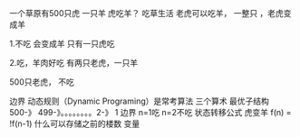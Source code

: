 一个草原有500只虎   一只羊
虎吃羊？
吃草生活
老虎可以吃羊，  一整只 ，老虎变成羊


1.不吃 会变成羊
只有一只虎吃

2.吃，羊肉好吃
有两只老虎，一只羊



500只老虎， 不吃

边界
动态规则（Dynamic Programing）是常考算法
三个算术
最优子结构 500-》 499-》。。。。。。。。2-》 1
边界 n=1吃  n=2不吃
状态转移公式 虎变羊 f(n) = !f(n-1)
什么可以存储之前的楼数
变量